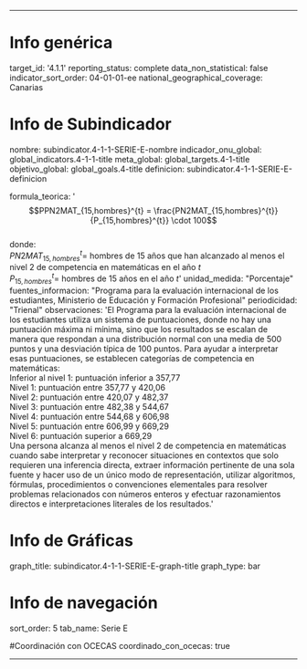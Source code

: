 ---

# Info genérica
target_id: '4.1.1'
reporting_status: complete
data_non_statistical: false
indicator_sort_order: 04-01-01-ee
national_geographical_coverage: Canarias

# Info de Subindicador
nombre: subindicator.4-1-1-SERIE-E-nombre
indicador_onu_global: global_indicators.4-1-1-title
meta_global: global_targets.4-1-title
objetivo_global: global_goals.4-title
definicion: subindicator.4-1-1-SERIE-E-definicion

formula_teorica: '$$PPN2MAT_{15,hombres}^{t} = \frac{PN2MAT_{15,hombres}^{t}}{P_{15,hombres}^{t}} \cdot 100$$ <br>
donde: <br>
$PN2MAT_{15,hombres}^{t} =$ hombres de 15 años que han alcanzado al menos el nivel 2 de competencia en matemáticas en el año $t$ <br>
$P_{15,hombres}^{t} =$ hombres de 15 años en el año $t$'
unidad_medida: "Porcentaje"
fuentes_informacion: "Programa para la evaluación internacional de los estudiantes, Ministerio de Educación y Formación Profesional"
periodicidad: "Trienal"
observaciones: 'El Programa para la evaluación internacional de los estudiantes utiliza un sistema de puntuaciones, donde no hay una puntuación máxima ni mínima, sino que los resultados se escalan de manera que respondan a una distribución normal con una media de 500 puntos y una desviación típica de 100 puntos. Para ayudar a interpretar esas puntuaciones, se establecen categorías de competencia en matemáticas: <br>
Inferior al nivel 1: puntuación inferior a 357,77 <br>
Nivel 1: puntuación entre 357,77 y 420,06 <br>
Nivel 2: puntuación entre 420,07 y 482,37 <br>
Nivel 3: puntuación entre 482,38 y 544,67 <br>
Nivel 4: puntuación entre 544,68 y 606,98 <br>
Nivel 5: puntuación entre 606,99 y 669,29 <br>
Nivel 6: puntuación superior a 669,29 <br>
Una persona alcanza al menos el nivel 2 de competencia en matemáticas cuando sabe interpretar y reconocer situaciones en contextos que solo requieren una inferencia directa, extraer información pertinente de una sola fuente y hacer uso de un único modo de representación, utilizar algoritmos, fórmulas, procedimientos o convenciones elementales para resolver problemas relacionados con números enteros y efectuar razonamientos directos e interpretaciones literales de los resultados.'

# Info de Gráficas
graph_title: subindicator.4-1-1-SERIE-E-graph-title
graph_type: bar

# Info de navegación
sort_order: 5
tab_name: Serie E

#Coordinación con OCECAS
coordinado_con_ocecas: true

---